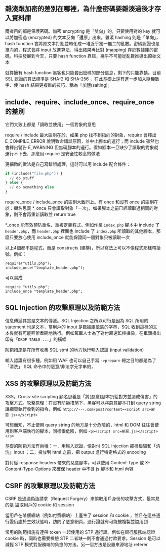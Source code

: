 ## 雜湊跟加密的差別在哪裡，為什麼密碼要雜湊過後才存入資料庫

兩者目的都是保護密碼。加密 encrypting 是「雙向」的，只要使用對的 key 就可以將加密過 (encrypted) 的文本反向「還原」出來。雜湊 hashing 則是「單向」，hash function 會將原文本打亂並轉化成一堆近乎獨一無二的亂數。密碼認證也是單向的，程式會將 input 放進算法，得出結果再比對 (mapping) 存於數據庫的密碼。科技發展到今天，只要 hash function 靠譜，幾乎不可能從亂數推導出原始文本

就算擁有 hash function 黑客也只能套出密碼的部分信息，剩下的只能靠猜。目前 SSL 認證的算法標準是 SHA-2 和 SHA-256 ，在此基礎上還有進一步加入隨機數字、使 hash 結果更複雜的技巧，稱為「加鹽(salting)」

## include、require、include_once、require_once 的差別

它們大致上都是「讀取並使用」一個對象的意思

require / include 最大區別在於，如果 php 找不到指向的對象，require 會釋出 E_COMPILE_ERROR 說明致命錯誤原因，並中止腳本的運行；而 include 雖然也會釋出警告 E_WARNING 但無礙腳本的運行。假如腳本一旦缺少了讀取的對象就運行不下去，那麼用 require 是安全性較高的做法

更細緻的做法是自己寫錯誤處理，這時可以用 include 配合條件：

```py
if (include("file.php")) {
  // do stuff
} else {
  // do something else
}
```

require_once / include_once 的區別大致同上。有 once 和沒有 once 的區別在於：顧名思義 *_once 只會讀取對象「一次」，如果腳本之前已經讀取過相同的對象，則不會再重新讀取並 return true

*_once 能有效預防重名、重複定義程式。例如作業 `index.php` 腳本中 include 了 `header.php`，而 `header.php` 裡面也 include 了 `index.php` 所讀取的其他腳本，那麼只要放心使用 include_once 就能保證同一個對象只被讀取一次

以上4個都不是程式，而是 constructs (建構)，所以寫法上可以不像程式那樣帶括號。例如：

```
require("utils.php");
include_once("template_header.php");
```
可以寫成
```
require "utils.php";
include_once "template_header.php";
```

## SQL Injection 的攻擊原理以及防範方法

信息傳遞其實是文本的傳遞。SQL Injection 之所以可行是因為 SQL 所用的 statement 也是文本，當用戶的 input 是數據庫敏感的字串，SQL 收到這樣的文本後就有可能照辦煮碗地執行。例如駕車人士為了對付超速監控攝像，在車頭掛出印有「`DROP TABLE ...`」的橫幅

防範措施是在所有收集 SQL stmt 的地方執行輸入認證 (input validation)

輸入認證有很多種，例如用 WAF 也可以自己手寫 `->prepare` 總之目的都是為了「清洗」 SQL 命令中的惡意/非法字元字串的，

## XSS 的攻擊原理以及防範方法

XSS，Cross-site scripting 顧名思義是「將(惡意)腳本扔給對方並造成傷害」的攻擊方式。攻擊原理：在沒有防範措施下，黑客可以將惡意腳本打到 query string 讓網頁執行收到的指令，例如 `http://---.com/post?content=<script src=邪惡.js></script>` 

可想而知，不止使用 query string 的地方是十分危險的，html 和 DOM 往往會使用到客戶端執行的腳本，同樣很危險，例如 `<p><script src=邪惡.js></script></p>`

基礎的防範方法有兩種：一，用輸入認證，像對付 SQL Injection 那樣檢驗和「清洗」input ；二，投放到 html 之前，把 output 進行特定格式的 encoding

對付從 response headers 帶來的惡意腳本，可以使用 Content-Type 或 X-Content-Type-Options 來確保 header 中不含 js 腳本和 html 內容

## CSRF 的攻擊原理以及防範方法

CSRF 是通過偽造請求（Request Forgery）來偷取用戶身份的攻擊方式，最常見的是 盜取用戶的 cookie 和 session 

當用戶在某個網站（例如付費網站）上產生了 session 和 cookie ，並且在這些通行證仍處於生效狀態時，訪問了惡意網頁，通行證就有可能被複製並盜用到

常用的防範措施有連帶 token 一起使用的 STP 通行證。例如在銀行服務端認證 cookie 時，同時也需要檢驗 STP 二者缺一則不會通過付款要求。Session 是可以減輕 STP 模式對服務端的負擔的方法。另一個方法是設置來源地址 referer